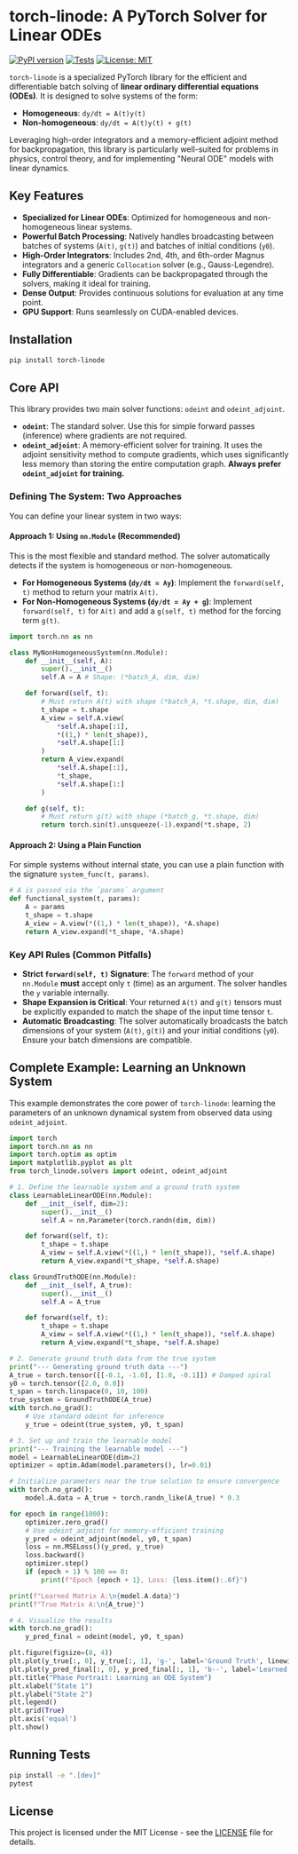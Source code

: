 # torch-linode: A PyTorch Solver for Linear ODEs

[![PyPI version](https://badge.fury.io/py/torch-linode.svg)](https://badge.fury.io/py/torch-linode)
[![Tests](https://github.com/Wu-Chenyang/torch-linode/actions/workflows/ci.yml/badge.svg)](https://github.com/Wu-Chenyang/torch-linode/actions/workflows/ci.yml)
[![License: MIT](https://img.shields.io/badge/License-MIT-yellow.svg)](https://opensource.org/licenses/MIT)

`torch-linode` is a specialized PyTorch library for the efficient and differentiable batch solving of **linear ordinary differential equations (ODEs)**. It is designed to solve systems of the form:

- **Homogeneous**: `dy/dt = A(t)y(t)`
- **Non-homogeneous**: `dy/dt = A(t)y(t) + g(t)`

Leveraging high-order integrators and a memory-efficient adjoint method for backpropagation, this library is particularly well-suited for problems in physics, control theory, and for implementing "Neural ODE" models with linear dynamics.

## Key Features

- **Specialized for Linear ODEs**: Optimized for homogeneous and non-homogeneous linear systems.
- **Powerful Batch Processing**: Natively handles broadcasting between batches of systems (`A(t)`, `g(t)`) and batches of initial conditions (`y0`).
- **High-Order Integrators**: Includes 2nd, 4th, and 6th-order Magnus integrators and a generic `Collocation` solver (e.g., Gauss-Legendre).
- **Fully Differentiable**: Gradients can be backpropagated through the solvers, making it ideal for training.
- **Dense Output**: Provides continuous solutions for evaluation at any time point.
- **GPU Support**: Runs seamlessly on CUDA-enabled devices.

## Installation

```bash
pip install torch-linode
```

## Core API

This library provides two main solver functions: `odeint` and `odeint_adjoint`.

- **`odeint`**: The standard solver. Use this for simple forward passes (inference) where gradients are not required.
- **`odeint_adjoint`**: A memory-efficient solver for training. It uses the adjoint sensitivity method to compute gradients, which uses significantly less memory than storing the entire computation graph. **Always prefer `odeint_adjoint` for training.**

### Defining The System: Two Approaches

You can define your linear system in two ways:

#### Approach 1: Using `nn.Module` (Recommended)

This is the most flexible and standard method. The solver automatically detects if the system is homogeneous or non-homogeneous.

- **For Homogeneous Systems (`dy/dt = Ay`)**: Implement the `forward(self, t)` method to return your matrix `A(t)`.
- **For Non-Homogeneous Systems (`dy/dt = Ay + g`)**: Implement `forward(self, t)` for `A(t)` and add a `g(self, t)` method for the forcing term `g(t)`.

```python
import torch.nn as nn

class MyNonHomogeneousSystem(nn.Module):
    def __init__(self, A):
        super().__init__()
        self.A = A # Shape: (*batch_A, dim, dim)

    def forward(self, t):
        # Must return A(t) with shape (*batch_A, *t.shape, dim, dim)
        t_shape = t.shape
        A_view = self.A.view(
            *self.A.shape[:1],
            *((1,) * len(t_shape)),
            *self.A.shape[1:]
        )
        return A_view.expand(
            *self.A.shape[:1],
            *t_shape,
            *self.A.shape[1:]
        )

    def g(self, t):
        # Must return g(t) with shape (*batch_g, *t.shape, dim)
        return torch.sin(t).unsqueeze(-1).expand(*t.shape, 2)
```

#### Approach 2: Using a Plain Function

For simple systems without internal state, you can use a plain function with the signature `system_func(t, params)`.

```python
# A is passed via the `params` argument
def functional_system(t, params):
    A = params
    t_shape = t.shape
    A_view = A.view(*((1,) * len(t_shape)), *A.shape)
    return A_view.expand(*t_shape, *A.shape)
```

### Key API Rules (Common Pitfalls)

- **Strict `forward(self, t)` Signature**: The `forward` method of your `nn.Module` **must** accept only `t` (time) as an argument. The solver handles the `y` variable internally.
- **Shape Expansion is Critical**: Your returned `A(t)` and `g(t)` tensors must be explicitly expanded to match the shape of the input time tensor `t`.
- **Automatic Broadcasting**: The solver automatically broadcasts the batch dimensions of your system (`A(t)`, `g(t)`) and your initial conditions (`y0`). Ensure your batch dimensions are compatible.

## Complete Example: Learning an Unknown System

This example demonstrates the core power of `torch-linode`: learning the parameters of an unknown dynamical system from observed data using `odeint_adjoint`.

```python
import torch
import torch.nn as nn
import torch.optim as optim
import matplotlib.pyplot as plt
from torch_linode.solvers import odeint, odeint_adjoint

# 1. Define the learnable system and a ground truth system
class LearnableLinearODE(nn.Module):
    def __init__(self, dim=2):
        super().__init__()
        self.A = nn.Parameter(torch.randn(dim, dim))

    def forward(self, t):
        t_shape = t.shape
        A_view = self.A.view(*((1,) * len(t_shape)), *self.A.shape)
        return A_view.expand(*t_shape, *self.A.shape)

class GroundTruthODE(nn.Module):
    def __init__(self, A_true):
        super().__init__()
        self.A = A_true

    def forward(self, t):
        t_shape = t.shape
        A_view = self.A.view(*((1,) * len(t_shape)), *self.A.shape)
        return A_view.expand(*t_shape, *self.A.shape)

# 2. Generate ground truth data from the true system
print("--- Generating ground truth data ---")
A_true = torch.tensor([[-0.1, -1.0], [1.0, -0.1]]) # Damped spiral
y0 = torch.tensor([2.0, 0.0])
t_span = torch.linspace(0, 10, 100)
true_system = GroundTruthODE(A_true)
with torch.no_grad():
    # Use standard odeint for inference
    y_true = odeint(true_system, y0, t_span)

# 3. Set up and train the learnable model
print("--- Training the learnable model ---")
model = LearnableLinearODE(dim=2)
optimizer = optim.Adam(model.parameters(), lr=0.01)

# Initialize parameters near the true solution to ensure convergence
with torch.no_grad():
    model.A.data = A_true + torch.randn_like(A_true) * 0.3

for epoch in range(1000):
    optimizer.zero_grad()
    # Use odeint_adjoint for memory-efficient training
    y_pred = odeint_adjoint(model, y0, t_span)
    loss = nn.MSELoss()(y_pred, y_true)
    loss.backward()
    optimizer.step()
    if (epoch + 1) % 100 == 0:
        print(f"Epoch {epoch + 1}, Loss: {loss.item():.6f}")

print(f"Learned Matrix A:\n{model.A.data}")
print(f"True Matrix A:\n{A_true}")

# 4. Visualize the results
with torch.no_grad():
    y_pred_final = odeint(model, y0, t_span)

plt.figure(figsize=(8, 4))
plt.plot(y_true[:, 0], y_true[:, 1], 'g-', label='Ground Truth', linewidth=2)
plt.plot(y_pred_final[:, 0], y_pred_final[:, 1], 'b--', label='Learned Trajectory')
plt.title("Phase Portrait: Learning an ODE System")
plt.xlabel("State 1")
plt.ylabel("State 2")
plt.legend()
plt.grid(True)
plt.axis('equal')
plt.show()

```

## Running Tests

```bash
pip install -e ".[dev]"
pytest
```

## License

This project is licensed under the MIT License - see the [LICENSE](LICENSE) file for details.
